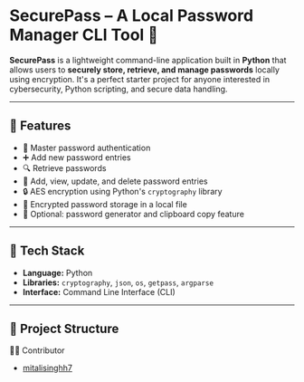 # SecurePass – A Local Password Manager CLI Tool 🔐

**SecurePass** is a lightweight command-line application built in **Python** that allows users to **securely store, retrieve, and manage passwords** locally using encryption. It's a perfect starter project for anyone interested in cybersecurity, Python scripting, and secure data handling.

---

## 🚀 Features

- 🔐 Master password authentication
- ➕ Add new password entries
- 🔍 Retrieve passwords
- 📝 Add, view, update, and delete password entries
- 🔒 AES encryption using Python's `cryptography` library
- 📁 Encrypted password storage in a local file
- 🧪 Optional: password generator and clipboard copy feature

---

## 🧰 Tech Stack

- **Language:** Python
- **Libraries:** `cryptography`, `json`, `os`, `getpass`, `argparse`
- **Interface:** Command Line Interface (CLI)

---

## 📁 Project Structure

👨‍💻 Contributor
- [mitalisinghh7](https://github.com/mitalisinghh7)

